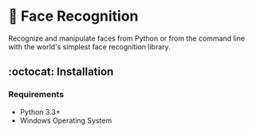 # :wave: Face Recognition

Recognize and manipulate faces from Python or from the command line with the world's simplest face recognition library.

## :octocat: Installation

### Requirements
* Python 3.3+ 
* Windows Operating System

